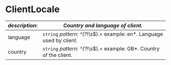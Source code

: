 
# ClientLocale

| *description*:   | *Country and language of client.*|
|----|----|
| language |     ``` string ``` *pattern: ^(?!\s*$).+   example: en*. Language used by client.|
| country |    ``` string ```  *pattern: ^(?!\s*$).+ example: GB*. Country of the client.|  



